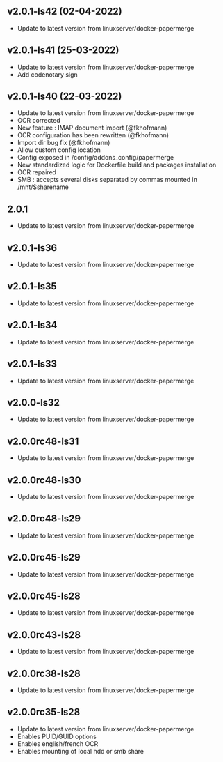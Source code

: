 
## v2.0.1-ls42 (02-04-2022)
- Update to latest version from linuxserver/docker-papermerge

## v2.0.1-ls41 (25-03-2022)
- Update to latest version from linuxserver/docker-papermerge
- Add codenotary sign

## v2.0.1-ls40 (22-03-2022)

- Update to latest version from linuxserver/docker-papermerge
- OCR corrected
- New feature : IMAP document import (@fkhofmann)
- OCR configuration has been rewritten (@fkhofmann)
- Import dir bug fix (@fkhofmann)
- Allow custom config location
- Config exposed in /config/addons_config/papermerge
- New standardized logic for Dockerfile build and packages installation
- OCR repaired
- SMB : accepts several disks separated by commas mounted in /mnt/$sharename

## 2.0.1

- Update to latest version from linuxserver/docker-papermerge

## v2.0.1-ls36

- Update to latest version from linuxserver/docker-papermerge

## v2.0.1-ls35

- Update to latest version from linuxserver/docker-papermerge

## v2.0.1-ls34

- Update to latest version from linuxserver/docker-papermerge

## v2.0.1-ls33

- Update to latest version from linuxserver/docker-papermerge

## v2.0.0-ls32

- Update to latest version from linuxserver/docker-papermerge

## v2.0.0rc48-ls31

- Update to latest version from linuxserver/docker-papermerge

## v2.0.0rc48-ls30

- Update to latest version from linuxserver/docker-papermerge

## v2.0.0rc48-ls29

- Update to latest version from linuxserver/docker-papermerge

## v2.0.0rc45-ls29

- Update to latest version from linuxserver/docker-papermerge

## v2.0.0rc45-ls28

- Update to latest version from linuxserver/docker-papermerge

## v2.0.0rc43-ls28

- Update to latest version from linuxserver/docker-papermerge

## v2.0.0rc38-ls28

- Update to latest version from linuxserver/docker-papermerge

## v2.0.0rc35-ls28

- Update to latest version from linuxserver/docker-papermerge
- Enables PUID/GUID options
- Enables english/french OCR
- Enables mounting of local hdd or smb share

